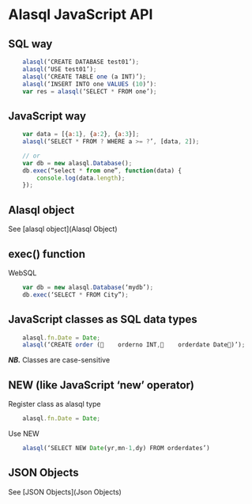 # Alasql JavaScript API

## SQL way
```js
    alasql(‘CREATE DATABASE test01’);
    alasql(‘USE test01’);
    alasql(‘CREATE TABLE one (a INT)’);
    alasql(‘INSERT INTO one VALUES (10)’):
    var res = alasql(‘SELECT * FROM one’);
```
## JavaScript way
```js
    var data = [{a:1}, {a:2}, {a:3}];
    alasql(‘SELECT * FROM ? WHERE a >= ?’, [data, 2]);

    // or
    var db = new alasql.Database();
    db.exec(“select * from one”, function(data) {
        console.log(data.length);
    });
```
## Alasql object
See [alasql object](Alasql Object)

## exec() function
WebSQL
```js
    var db = new alasql.Database(‘mydb’);
    db.exec(‘SELECT * FROM City”);
```

## JavaScript classes as SQL data types
```js
    alasql.fn.Date = Date;
    alasql(‘CREATE order (    orderno INT,    orderdate Date)’);
```

***NB.*** Classes are case-sensitive

## NEW (like JavaScript ‘new’ operator)

Register class as alasql type
```js
    alasql.fn.Date = Date;
```
Use NEW
```js
    alasql(‘SELECT NEW Date(yr,mn-1,dy) FROM orderdates’)
```

## JSON Objects
See [JSON Objects](Json Objects)

